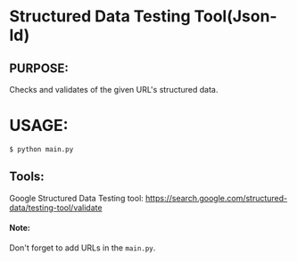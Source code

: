 # Structured Data Testing Tool(Json-ld)

## PURPOSE:

Checks and validates of the given URL's structured data.

# USAGE:

```
$ python main.py
```

## Tools:

Google Structured Data Testing tool: https://search.google.com/structured-data/testing-tool/validate


#### Note:

Don't forget to add URLs in the ```main.py```.